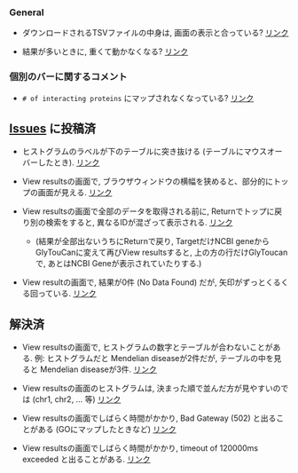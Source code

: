 ### General

- ダウンロードされるTSVファイルの中身は, 画面の表示と合っている? [リンク](https://togodx.dbcls.jp/human/?dataset=ensembl_gene&annotations=%5B%7B%22attribute%22%3A%22gene_high_level_expression_refex%22%7D%5D&filters=%5B%7B%22attribute%22%3A%22variant_clinical_significance_togovar%22%2C%22nodes%22%3A%5B%7B%22node%22%3A%22risk_factor%22%7D%5D%7D%5D)

- 結果が多いときに, 重くて動かなくなる? [リンク](https://togodx.dbcls.jp/human/?dataset=ensembl_gene&annotations=%5B%7B%22attribute%22%3A%22gene_chromosome_ensembl%22%7D%5D&filters=%5B%7B%22attribute%22%3A%22structure_data_existence_uniprot%22%2C%22nodes%22%3A%5B%7B%22node%22%3A%221%22%7D%5D%7D%5D)

### 個別のバーに関するコメント

- `# of interacting proteins` にマップされなくなっている? [リンク](https://togodx.dbcls.jp/human/?dataset=chembl_compound&annotations=%5B%7B%22attribute%22%3A%22interaction_number_of_interacting_proteins_uniprot%22%7D%2C%7B%22attribute%22%3A%22interaction_chembl_assay_existence_uniprot%22%7D%5D&filters=%5B%7B%22attribute%22%3A%22disease_diseases_mesh%22%2C%22nodes%22%3A%5B%7B%22node%22%3A%22D007239%22%7D%5D%7D%5D)

## [Issues](https://github.com/togodx/togodx-app/issues) に投稿済

- ヒストグラムのラベルが下のテーブルに突き抜ける (テーブルにマウスオーバーしたとき). [リンク](https://togodx.dbcls.jp/human/?dataset=ensembl_gene&annotations=%5B%7B%22attribute%22%3A%22disease_diseases_mesh%22%7D%5D&filters=%5B%7B%22attribute%22%3A%22gene_chromosome_ensembl%22%2C%22nodes%22%3A%5B%7B%22node%22%3A%2215%22%7D%5D%7D%5D)

- View resultsの画面で, ブラウザウィンドウの横幅を狭めると、部分的にトップの画面が見える. [リンク](https://togodx.dbcls.jp/human/?dataset=ensembl_gene&annotations=%5B%7B%22attribute%22%3A%22gene_high_level_expression_refex%22%7D%5D&filters=%5B%7B%22attribute%22%3A%22gene_chromosome_ensembl%22%2C%22nodes%22%3A%5B%7B%22node%22%3A%2224%22%7D%5D%7D%5D)

- View resultsの画面で全部のデータを取得される前に, Returnでトップに戻り別の検索をすると, 異なるIDが混ざって表示される. [リンク](https://togodx.dbcls.jp/human/?dataset=ncbigene&annotations=%5B%7B%22attribute%22%3A%22gene_high_level_expression_refex%22%7D%5D&filters=%5B%7B%22attribute%22%3A%22compound_chemical_role_chebi%22%2C%22nodes%22%3A%5B%7B%22node%22%3A%2278298%22%7D%5D%7D%5D)
  - (結果が全部出ないうちにReturnで戻り, TargetだけNCBI geneからGlyTouCanに変えて再びView resultsすると, 上の方の行だけGlyToucanで, あとはNCBI Geneが表示されていたりする.)

- View resultの画面で, 結果が0件 (No Data Found) だが, 矢印がずっとくるくる回っている. [リンク](https://togodx.dbcls.jp/human/?dataset=nando&annotations=%5B%7B%22attribute%22%3A%22compound_action_type_chembl%22%7D%5D&filters=%5B%7B%22attribute%22%3A%22compound_drug_indication_mesh_chembl%22%2C%22nodes%22%3A%5B%7B%22node%22%3A%22D007239%22%7D%5D%7D%2C%7B%22attribute%22%3A%22interaction_chembl_assay_existence_uniprot%22%2C%22nodes%22%3A%5B%7B%22node%22%3A%221%22%7D%5D%7D%5D)

## 解決済

- View resultsの画面で, ヒストグラムの数字とテーブルが合わないことがある. 例: ヒストグラムだと Mendelian diseaseが2件だが, テーブルの中を見ると Mendelian diseaseが3件. [リンク](https://togodx.dbcls.jp/human/?dataset=ensembl_gene&annotations=%5B%7B%22attribute%22%3A%22disease_diseases_mondo%22%7D%5D&filters=%5B%7B%22attribute%22%3A%22gene_biotype_ensembl%22%2C%22nodes%22%3A%5B%7B%22node%22%3A%22miRNA%22%7D%5D%7D%5D)

- View resultsの画面のヒストグラムは, 決まった順で並んだ方が見やすいのでは (chr1, chr2, … 等) [リンク](https://togodx.dbcls.jp/human/?dataset=mesh&annotations=%5B%7B%22attribute%22%3A%22gene_chromosome_ensembl%22%7D%5D&filters=%5B%7B%22attribute%22%3A%22disease_diseases_mesh%22%2C%22nodes%22%3A%5B%7B%22node%22%3A%22D009422%22%7D%5D%7D%5D)

- View resultsの画面でしばらく時間がかかり, Bad Gateway (502) と出ることがある (GOにマップしたときなど) [リンク](https://togodx.dbcls.jp/human/?dataset=ensembl_gene&annotations=%5B%7B%22attribute%22%3A%22protein_biological_process_uniprot%22%7D%5D&filters=%5B%7B%22attribute%22%3A%22protein_domains_uniprot%22%2C%22nodes%22%3A%5B%7B%22node%22%3A%22393%22%7D%5D%7D%5D)

- View resultsの画面でしばらく時間がかかり, timeout of 120000ms exceeded と出ることがある. [リンク](https://togodx.dbcls.jp/human/?dataset=ensembl_gene&annotations=%5B%7B%22attribute%22%3A%22protein_isolation_source_uniprot%22%7D%5D&filters=%5B%7B%22attribute%22%3A%22gene_chromosome_ensembl%22%2C%22nodes%22%3A%5B%7B%22node%22%3A%2224%22%7D%5D%7D%5D)
